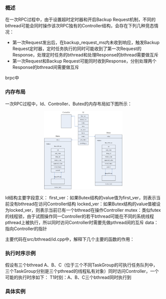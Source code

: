 ### 概述

在一次RPC过程中，由于设置超时定时器和开启Backup Request机制，不同的bthread可能会同时操作该次RPC独有的Controller结构，会存在下列几种竞态情况：
* 第一次Request发出后，在backup_request_ms内未收到响应，触发Backup Request定时器，定时任务执行的同时可能收到了第一次Request的Response，处理定时任务的bthread和处理Response的bthread需要做互斥
* 第一次Request和Backup Request可能同时收到Response，分别处理两个Response的bthread间需要做互斥

brpc中

### 内存布局

一次RPC过程中，Id、Controller、Butex的内存布局如下图所示：

<center><img src="../images/client_bthread_sync_1.png" width="50%" height="50%" /></center>

Id结构主要字段意义：
first_ver：如果Butex结构的value值为first_ver，则表示当前没有bthread在访问Controller结构
locked_ver：如果Butex结构的value值被设为locked_ver，则表示当前已有一个bthread在操作Controller
mutex：类似futex的线程锁，由于试图操作同一Controller的若干bthread可能在不同的系统线程pthread上被执行，所以同时访问Controller时需要先做pthread间的互斥
data：指向Controller的指针


主要代码在src/bthread/id.cpp中，解释下几个主要的函数的作用：

### 执行时序示例

假设有三个bthread A、B、C（位于三个不同TaskGroup的可执行任务队列中，三个TaskGroup分别是三个pthread的线程私有对象）同时访问Controller，一个可能的执行时序如下：
T1时刻：A、B、C三个bthread同时执行到

### 具体实例


